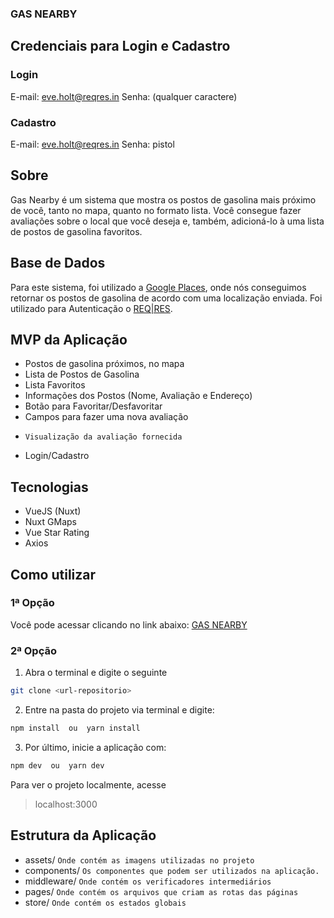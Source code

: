 ### GAS NEARBY

## Credenciais para Login e Cadastro
### Login
E-mail: eve.holt@reqres.in
Senha: (qualquer caractere)
### Cadastro
E-mail: eve.holt@reqres.in
Senha: pistol
## Sobre

Gas Nearby é um sistema que mostra os postos de gasolina mais próximo de você, tanto no mapa, quanto no formato lista. Você consegue fazer avaliações sobre o local que você deseja e, também, adicioná-lo à uma lista de postos de gasolina favoritos. 


## Base de Dados
	
Para este sistema, foi utilizado a [Google Places](https://cloud.google.com/maps-platform/places/), onde nós conseguimos retornar os postos de gasolina de acordo com uma localização enviada. Foi utilizado para Autenticação o [REQ|RES](https://reqres.in/).

## MVP da Aplicação

-   Postos de gasolina próximos, no mapa
-   Lista de Postos de Gasolina
-   Lista Favoritos
-   Informações dos Postos (Nome, Avaliação e Endereço)
-   Botão para Favoritar/Desfavoritar
-   Campos para fazer uma nova avaliação
-	  Visualização da avaliação fornecida
-   Login/Cadastro

## Tecnologias

 - VueJS (Nuxt)
 - Nuxt GMaps
 - Vue Star Rating
 - Axios

## Como utilizar
### 1ª Opção

Você pode acessar clicando no link abaixo:
[GAS NEARBY](https://gasnearby.netlify.app/)

### 2ª Opção
1. Abra o terminal e digite o seguinte
```sh
git clone <url-repositorio>
```

2. Entre na pasta do projeto via terminal e digite:
```sh
npm install  ou  yarn install
```

3. Por último, inicie a aplicação com:
 ```sh
npm dev  ou  yarn dev
```

Para ver o projeto localmente, acesse

> localhost:3000

## Estrutura da Aplicação
* assets/ `Onde contém as imagens utilizadas no projeto`
* components/ `Os componentes que podem ser utilizados na aplicação.`
* middleware/ `Onde contém os verificadores intermediários`
* pages/ `Onde contém os arquivos que criam as rotas das páginas`
* store/ `Onde contém os estados globais`
